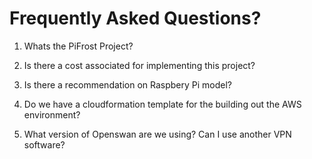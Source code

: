# Frequently Asked Questions?

1. Whats the PiFrost Project?

2. Is there a cost associated for implementing this project?

3. Is there a recommendation on Raspbery Pi model?

4. Do we have a cloudformation template for the building out the AWS environment?

5. What version of Openswan are we using? Can I use another VPN software?

